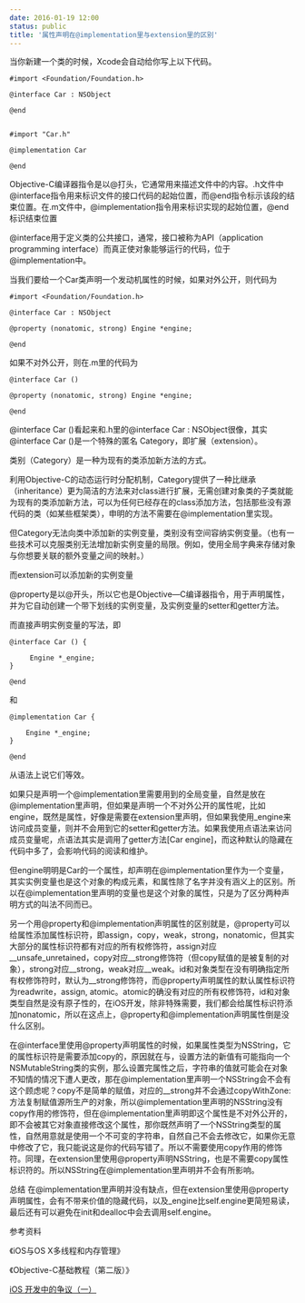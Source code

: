 ```yaml
---
date: 2016-01-19 12:00
status: public
title: '属性声明在@implementation里与extension里的区别'
---
```


当你新建一个类的时候，Xcode会自动给你写上以下代码。

	#import <Foundation/Foundation.h>

	@interface Car : NSObject

	@end

	
	#import "Car.h"

	@implementation Car

	@end
	
Objective-C编译器指令是以@打头，它通常用来描述文件中的内容。.h文件中@interface指令用来标识文件的接口代码的起始位置，而@end指令标示该段的结束位置。在.m文件中，@implementation指令用来标识实现的起始位置，@end标识结束位置

@interface用于定义类的公共接口，通常，接口被称为API（application programming interface）而真正使对象能够运行的代码，位于@implementation中。

当我们要给一个Car类声明一个发动机属性的时候，如果对外公开，则代码为

	#import <Foundation/Foundation.h>

	@interface Car : NSObject
	
	@property (nonatomic, strong) Engine *engine;

	@end

如果不对外公开，则在.m里的代码为

	@interface Car ()

	@property (nonatomic, strong) Engine *engine;

	@end
	
@interface Car ()看起来和.h里的@interface Car : NSObject很像，其实@interface Car ()是一个特殊的匿名 Category，即扩展（extension）。

类别（Category）是一种为现有的类添加新方法的方式。

利用Objective-C的动态运行时分配机制，Category提供了一种比继承（inheritance）更为简洁的方法来对class进行扩展，无需创建对象类的子类就能为现有的类添加新方法，可以为任何已经存在的class添加方法，包括那些没有源代码的类（如某些框架类），申明的方法不需要在@implementation里实现。

但Category无法向类中添加新的实例变量，类别没有空间容纳实例变量。（也有一些技术可以克服类别无法增加新实例变量的局限。例如，使用全局字典来存储对象与你想要关联的额外变量之间的映射。）

而extension可以添加新的实例变量

@property是以@开头，所以它也是Objective—C编译器指令，用于声明属性，并为它自动创建一个带下划线的实例变量，及实例变量的setter和getter方法。
	
而直接声明实例变量的写法，即

	@interface Car () {
	
	     Engine *_engine;
	}
	
	@end
	
和

	@implementation Car {
	
	    Engine *_engine;
	}

	@end
	
从语法上说它们等效。

如果只是声明一个@implementation里需要用到的全局变量，自然是放在@implementation里声明，但如果是声明一个不对外公开的属性呢，比如engine，既然是属性，好像是需要在extension里声明，但如果我使用_engine来访问成员变量，则并不会用到它的setter和getter方法。如果我使用点语法来访问成员变量呢，点语法其实是调用了getter方法[Car engine]，而这种默认的隐藏在代码中多了，会影响代码的阅读和维护。

但engine明明是Car的一个属性，却声明在@implementation里作为一个变量，其实实例变量也是这个对象的构成元素，和属性除了名字并没有涵义上的区别。所以在@implementation里声明的变量也是这个对象的属性，只是为了区分两种声明方式的叫法不同而已。

另一个用@property和@implementation声明属性的区别就是，@property可以给属性添加属性标识符，即assign，copy，weak，strong，nonatomic，但其实大部分的属性标识符都有对应的所有权修饰符，assign对应\_\_unsafe_unretained，copy对应\_\_strong修饰符（但copy赋值的是被复制的对象），strong对应\_\_strong，weak对应\_\_weak。id和对象类型在没有明确指定所有权修饰符时，默认为\_\_strong修饰符，而@property声明属性的默认属性标识符为readwrite，assign, atomic。atomic的确没有对应的所有权修饰符，id和对象类型自然是没有原子性的，在iOS开发，除非特殊需要，我们都会给属性标识符添加nonatomic，所以在这点上，@property和@implementation声明属性倒是没什么区别。

在@interface里使用@property声明属性的时候，如果属性类型为NSString，它的属性标识符是需要添加copy的，原因就在与，设置方法的新值有可能指向一个NSMutableString类的实例，那么设置完属性之后，字符串的值就可能会在对象不知情的情况下遭人更改，那在@implementation里声明一个NSString会不会有这个顾虑呢？copy不是简单的赋值，对应的__strong并不会通过copyWithZone:方法复制赋值源所生产的对象，所以@implementation里声明的NSString没有copy作用的修饰符，但在@implementation里声明即这个属性是不对外公开的，即不会被其它对象直接修改这个属性，那你既然声明了一个NSString类型的属性，自然用意就是使用一个不可变的字符串，自然自己不会去修改它，如果你无意中修改了它，我只能说这是你的代码写错了。所以不需要使用copy作用的修饰符。同理，在extension里使用@property声明NSString，也是不需要copy属性标识符的。所以NSString在@implementation里声明并不会有所影响。

总结
在@implementation里声明并没有缺点，但在extension里使用@property声明属性，会有不带来价值的隐藏代码，以及_engine比self.engine更简短易读，最后还有可以避免在init和dealloc中会去调用self.engine。

参考资料

《iOS与OS X多线程和内存管理》

《Objective-C基础教程（第二版）》

[iOS 开发中的争议（一）](http://blog.devtang.com/blog/2015/03/15/ios-dev-controversy-1/)